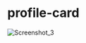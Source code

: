 # profile-card
![Screenshot_3](https://user-images.githubusercontent.com/114661364/195395563-7edd0612-9988-4de8-bc0d-377f562d0127.jpg)
